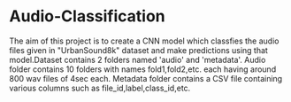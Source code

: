 # Audio-Classification

The aim of this project is to create a CNN model which classfies the audio files given in "UrbanSound8k" dataset and make predictions using that model.Dataset contains 2 folders named 'audio' and 'metadata'. Audio folder contains 10 folders with names fold1,fold2,etc. each having around 800 wav files of 4sec each. Metadata folder contains a CSV file containing various columns such as file_id,label,class_id,etc. 

